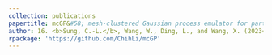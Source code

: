 ```yaml
---
collection: publications
papertitle: mcGP&#58; mesh-clustered Gaussian process emulator for partial differential equation systems
author: 16. <b>Sung, C.-L.</b>, Wang, W., Ding, L., and Wang, X. (2023+)
rpackage: 'https://github.com/ChihLi/mcGP'
---
```

